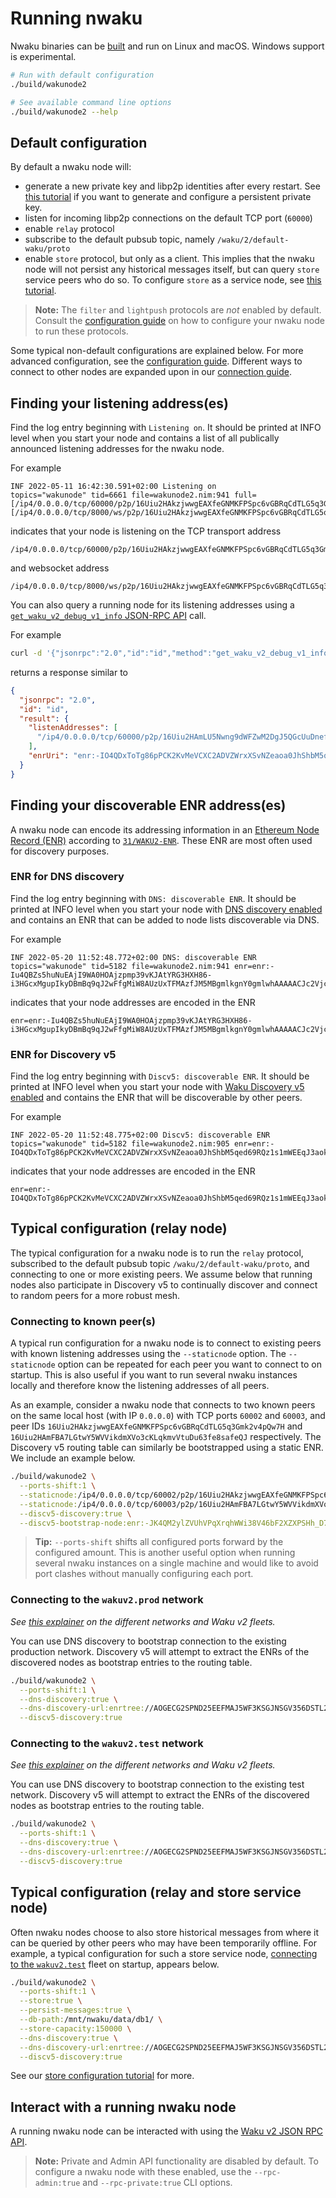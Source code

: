 # Running nwaku

Nwaku binaries can be [built](./build.md) and run on Linux and macOS.
Windows support is experimental.

```sh
# Run with default configuration
./build/wakunode2

# See available command line options
./build/wakunode2 --help
```

## Default configuration

By default a nwaku node will:
- generate a new private key and libp2p identities after every restart.
See [this tutorial](./configure-key.md) if you want to generate and configure a persistent private key.
- listen for incoming libp2p connections on the default TCP port (`60000`)
- enable `relay` protocol
- subscribe to the default pubsub topic, namely `/waku/2/default-waku/proto`
- enable `store` protocol, but only as a client.
This implies that the nwaku node will not persist any historical messages itself,
but can query `store` service peers who do so.
To configure `store` as a service node,
see [this tutorial](./configure-store.md).

> **Note:** The `filter` and `lightpush` protocols are _not_ enabled by default.
Consult the [configuration guide](./configure.md) on how to configure your nwaku node to run these protocols.

Some typical non-default configurations are explained below.
For more advanced configuration, see the [configuration guide](./configure.md).
Different ways to connect to other nodes are expanded upon in our [connection guide](./connect.md).

## Finding your listening address(es)

Find the log entry beginning with `Listening on`.
It should be printed at INFO level when you start your node
and contains a list of all publically announced listening addresses for the nwaku node.

For example

```
INF 2022-05-11 16:42:30.591+02:00 Listening on                               topics="wakunode" tid=6661 file=wakunode2.nim:941 full=[/ip4/0.0.0.0/tcp/60000/p2p/16Uiu2HAkzjwwgEAXfeGNMKFPSpc6vGBRqCdTLG5q3Gmk2v4pQw7H][/ip4/0.0.0.0/tcp/8000/ws/p2p/16Uiu2HAkzjwwgEAXfeGNMKFPSpc6vGBRqCdTLG5q3Gmk2v4pQw7H]
```

indicates that your node is listening on the TCP transport address

```
/ip4/0.0.0.0/tcp/60000/p2p/16Uiu2HAkzjwwgEAXfeGNMKFPSpc6vGBRqCdTLG5q3Gmk2v4pQw7H
```

and websocket address

```
/ip4/0.0.0.0/tcp/8000/ws/p2p/16Uiu2HAkzjwwgEAXfeGNMKFPSpc6vGBRqCdTLG5q3Gmk2v4pQw7H
```

You can also query a running node for its listening addresses
using a [`get_waku_v2_debug_v1_info` JSON-RPC API](https://rfc.vac.dev/spec/16/#get_waku_v2_debug_v1_info) call.

For example

```sh
curl -d '{"jsonrpc":"2.0","id":"id","method":"get_waku_v2_debug_v1_info", "params":[]}' --header "Content-Type: application/json" http://localhost:8545
```

returns a response similar to

```json
{
  "jsonrpc": "2.0",
  "id": "id",
  "result": {
    "listenAddresses": [
      "/ip4/0.0.0.0/tcp/60000/p2p/16Uiu2HAmLU5Nwng9dWFZwM2DgJ5QGcUuDnefJyHJiXUCVaprhgL4"
    ],
    "enrUri": "enr:-IO4QDxToTg86pPCK2KvMeVCXC2ADVZWrxXSvNZeaoa0JhShbM5qed69RQz1s1mWEEqJ3aoklo_7EU9iIBcPMVeKlCQBgmlkgnY0iXNlY3AyNTZrMaEDdBHK1Gx6y_zv5DVw5Qb3DtSOMmVHTZO1WSORrF2loL2DdWRwgiMohXdha3UyAw"
  }
}
```

## Finding your discoverable ENR address(es)

A nwaku node can encode its addressing information in an [Ethereum Node Record (ENR)](https://eips.ethereum.org/EIPS/eip-778) according to [`31/WAKU2-ENR`](https://rfc.vac.dev/spec/31/).
These ENR are most often used for discovery purposes.

### ENR for DNS discovery

Find the log entry beginning with `DNS: discoverable ENR`.
It should be printed at INFO level when you start your node with [DNS discovery enabled](./configure-dns-disc.md)
and contains an ENR that can be added to node lists discoverable via DNS.

For example

```
INF 2022-05-20 11:52:48.772+02:00 DNS: discoverable ENR                      topics="wakunode" tid=5182 file=wakunode2.nim:941 enr=enr:-Iu4QBZs5huNuEAjI9WA0HOAjzpmp39vKJAtYRG3HXH86-i3HGcxMgupIkyDBmBq9qJ2wFfgMiW8AUzUxTFMAzfJM5MBgmlkgnY0gmlwhAAAAACJc2VjcDI1NmsxoQN0EcrUbHrL_O_kNXDlBvcO1I4yZUdNk7VZI5GsXaWgvYN0Y3CC6mCFd2FrdTID
```

indicates that your node addresses are encoded in the ENR

```
enr=enr:-Iu4QBZs5huNuEAjI9WA0HOAjzpmp39vKJAtYRG3HXH86-i3HGcxMgupIkyDBmBq9qJ2wFfgMiW8AUzUxTFMAzfJM5MBgmlkgnY0gmlwhAAAAACJc2VjcDI1NmsxoQN0EcrUbHrL_O_kNXDlBvcO1I4yZUdNk7VZI5GsXaWgvYN0Y3CC6mCFd2FrdTID
```

### ENR for Discovery v5

Find the log entry beginning with `Discv5: discoverable ENR`.
It should be printed at INFO level when you start your node with [Waku Discovery v5 enabled](https://rfc.vac.dev/spec/33/)
and contains the ENR that will be discoverable by other peers.

For example

```
INF 2022-05-20 11:52:48.775+02:00 Discv5: discoverable ENR                   topics="wakunode" tid=5182 file=wakunode2.nim:905 enr=enr:-IO4QDxToTg86pPCK2KvMeVCXC2ADVZWrxXSvNZeaoa0JhShbM5qed69RQz1s1mWEEqJ3aoklo_7EU9iIBcPMVeKlCQBgmlkgnY0iXNlY3AyNTZrMaEDdBHK1Gx6y_zv5DVw5Qb3DtSOMmVHTZO1WSORrF2loL2DdWRwgiMohXdha3UyAw
```

indicates that your node addresses are encoded in the ENR

```
enr=enr:-IO4QDxToTg86pPCK2KvMeVCXC2ADVZWrxXSvNZeaoa0JhShbM5qed69RQz1s1mWEEqJ3aoklo_7EU9iIBcPMVeKlCQBgmlkgnY0iXNlY3AyNTZrMaEDdBHK1Gx6y_zv5DVw5Qb3DtSOMmVHTZO1WSORrF2loL2DdWRwgiMohXdha3UyAw
```

## Typical configuration (relay node)

The typical configuration for a nwaku node is to run the `relay` protocol,
subscribed to the default pubsub topic `/waku/2/default-waku/proto`,
and connecting to one or more existing peers.
We assume below that running nodes also participate in Discovery v5
to continually discover and connect to random peers for a more robust mesh.

### Connecting to known peer(s)

A typical run configuration for a nwaku node is to connect to existing peers with known listening addresses using the `--staticnode` option.
The `--staticnode` option can be repeated for each peer you want to connect to on startup.
This is also useful if you want to run several nwaku instances locally
and therefore know the listening addresses of all peers.

As an example, consider a nwaku node that connects to two known peers
on the same local host (with IP `0.0.0.0`)
with TCP ports `60002` and `60003`,
and peer IDs `16Uiu2HAkzjwwgEAXfeGNMKFPSpc6vGBRqCdTLG5q3Gmk2v4pQw7H` and `16Uiu2HAmFBA7LGtwY5WVVikdmXVo3cKLqkmvVtuDu63fe8safeQJ` respectively.
The Discovery v5 routing table can similarly be bootstrapped using a static ENR.
We include an example below.

```sh
./build/wakunode2 \
  --ports-shift:1 \
  --staticnode:/ip4/0.0.0.0/tcp/60002/p2p/16Uiu2HAkzjwwgEAXfeGNMKFPSpc6vGBRqCdTLG5q3Gmk2v4pQw7H \
  --staticnode:/ip4/0.0.0.0/tcp/60003/p2p/16Uiu2HAmFBA7LGtwY5WVVikdmXVo3cKLqkmvVtuDu63fe8safeQJ \
  --discv5-discovery:true \
  --discv5-bootstrap-node:enr:-JK4QM2ylZVUhVPqXrqhWWi38V46bF2XZXPSHh_D7f2PmUHbIw-4DidCBnBnm-IbxtjXOFbdMMgpHUv4dYVH6TgnkucBgmlkgnY0gmowhCJ6_HaJc2VjcDI1NmsxoQM06FsT6EJ57mzR_wiLu2Bz1dER2nUFSCpaFzCccQtnhYN0Y3CCdl-DdWRwgiMohXdha3UyDw
```

> **Tip:** `--ports-shift` shifts all configured ports forward by the configured amount.
This is another useful option when running several nwaku instances on a single machine
and would like to avoid port clashes without manually configuring each port.

### Connecting to the `wakuv2.prod` network

*See [this explainer](https://github.com/status-im/nwaku/blob/6ebe26ad0587d56a87a879d89b7328f67f048911/docs/contributors/waku-fleets.md) on the different networks and Waku v2 fleets.*

You can use DNS discovery to bootstrap connection to the existing production network.
Discovery v5 will attempt to extract the ENRs of the discovered nodes as bootstrap entries to the routing table.

```sh
./build/wakunode2 \
  --ports-shift:1 \
  --dns-discovery:true \
  --dns-discovery-url:enrtree://AOGECG2SPND25EEFMAJ5WF3KSGJNSGV356DSTL2YVLLZWIV6SAYBM@prod.waku.nodes.status.im \
  --discv5-discovery:true
```

### Connecting to the `wakuv2.test` network

*See [this explainer](https://github.com/status-im/nwaku/blob/6ebe26ad0587d56a87a879d89b7328f67f048911/docs/contributors/waku-fleets.md) on the different networks and Waku v2 fleets.*

You can use DNS discovery to bootstrap connection to the existing test network.
Discovery v5 will attempt to extract the ENRs of the discovered nodes as bootstrap entries to the routing table.

```sh
./build/wakunode2 \
  --ports-shift:1 \
  --dns-discovery:true \
  --dns-discovery-url:enrtree://AOGECG2SPND25EEFMAJ5WF3KSGJNSGV356DSTL2YVLLZWIV6SAYBM@test.waku.nodes.status.im \
  --discv5-discovery:true
```

## Typical configuration (relay and store service node)

Often nwaku nodes choose to also store historical messages
from where it can be queried by other peers who may have been temporarily offline.
For example, a typical configuration for such a store service node,
[connecting to the `wakuv2.test`](#connecting-to-the-wakuv2test-fleet) fleet on startup,
appears below.

```sh
./build/wakunode2 \
  --ports-shift:1 \
  --store:true \
  --persist-messages:true \
  --db-path:/mnt/nwaku/data/db1/ \
  --store-capacity:150000 \
  --dns-discovery:true \
  --dns-discovery-url:enrtree://AOGECG2SPND25EEFMAJ5WF3KSGJNSGV356DSTL2YVLLZWIV6SAYBM@test.waku.nodes.status.im \
  --discv5-discovery:true
```

See our [store configuration tutorial](./configure-store.md) for more.

## Interact with a running nwaku node

A running nwaku node can be interacted with using the [Waku v2 JSON RPC API](https://rfc.vac.dev/spec/16/).

> **Note:** Private and Admin API functionality are disabled by default.
To configure a nwaku node with these enabled,
use the `--rpc-admin:true` and `--rpc-private:true` CLI options.